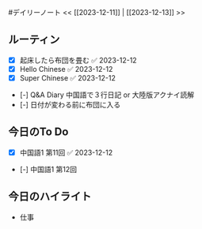 #デイリーノート
<< [[2023-12-11]] | [[2023-12-13]] >>
## ルーティン
- [x] 起床したら布団を畳む ✅ 2023-12-12
- [x] Hello Chinese ✅ 2023-12-12
- [x] Super Chinese ✅ 2023-12-12
- [-] Q&A Diary 中国語で３行日記 or 大陸版アクナイ読解
- [-] 日付が変わる前に布団に入る
## 今日のTo Do
- [x] 中国語1 第11回 ✅ 2023-12-12
- [-] 中国語1 第12回
## 今日のハイライト
- 仕事
